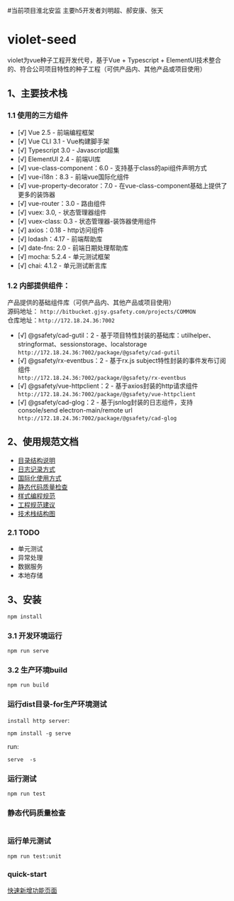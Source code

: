 #当前项目淮北安监 主要h5开发者刘明超、郝安康、张天
# violet-seed  
violet为vue种子工程开发代号，基于Vue + Typescript + ElementUI技术整合的、符合公司项目特性的种子工程（可供产品内、其他产品或项目使用）    

## 1、主要技术栈      
### 1.1 使用的三方组件
* [√] Vue 2.5                         -  前端编程框架
* [√] Vue CLI 3.1                     -  Vue构建脚手架 
* [√] Typescript 3.0                  -  Javascript超集
* [√] ElementUI 2.4                   -  前端UI库  
* [√] vue-class-component：6.0        -  支持基于class的api组件声明方式
* [√] vue-i18n：8.3                   -  前端vue国际化组件    
* [√] vue-property-decorator：7.0     -  在vue-class-component基础上提供了更多的装饰器
* [√] vue-router：3.0      - 路由组件
* [√] vuex: 3.0,           - 状态管理器组件 
* [√] vuex-class: 0.3      - 状态管理器-装饰器使用组件 
* [√] axios：0.18          - http访问组件 
* [√] lodash：4.17         - 前端帮助库     
* [√] date-fns: 2.0        - 前端日期处理帮助库        
* [√] mocha: 5.2.4         - 单元测试框架     
* [√] chai: 4.1.2          - 单元测试断言库  

### 1.2 内部提供组件：  
  产品提供的基础组件库（可供产品内、其他产品或项目使用）  
  源码地址： `http://bitbucket.gjsy.gsafety.com/projects/COMMON`    
  仓库地址：`http://172.18.24.36:7002`  
* [√] @gsafety/cad-gutil：2            - 基于项目特性封装的基础库：utilhelper、stringformat、sessionstorage、localstorage      
`http://172.18.24.36:7002/package/@gsafety/cad-gutil`
* [√] @gsafety/rx-eventbus：2          - 基于rx.js subject特性封装的事件发布订阅组件    
`http://172.18.24.36:7002/package/@gsafety/rx-eventbus`  
* [√] @gsafety/vue-httpclient：2       - 基于axios封装的http请求组件     
`http://172.18.24.36:7002/package/@gsafety/vue-httpclient` 
* [√] @gsafety/cad-glog：2             - 基于jsnlog封装的日志组件，支持console/send electron-main/remote url   
`http://172.18.24.36:7002/package/@gsafety/cad-glog`    


## 2、使用规范文档  
* [目录结构说明](./doc/01-工程结构.md)    
* [日志记录方式](./doc/02-日志记录方式.md)    
* [国际化使用方式](./doc/04-国际化.md)    
* [静态代码质量检查](./doc/05-静态代码质量检查.md)  
* [样式编程规范](http://confluence.gjsy.gsafety.com/pages/viewpage.action?pageId=8094479)    
* [工程规范建议](./doc/03-工程规范建议.md)  
* [技术栈结构图](./doc/90-技术栈结构图.md)   

### 2.1 TODO  
* 单元测试  
* 异常处理  
* 数据服务  
* 本地存储

## 3、安装
```
npm install
```

### 3.1 开发环境运行
```
npm run serve
```

### 3.2 生产环境build
```
npm run build
```  

### 运行dist目录-for生产环境测试
`install http server`:
```
npm install -g serve  
```  
run:  
```
serve  -s
```  

### 运行测试
```
npm run test
```

### 静态代码质量检查
```npm run lint
```

### 运行单元测试
```
npm run test:unit
```  

### quick-start    
[快速新增功能页面](doc/quickstart/quickstart.md)
